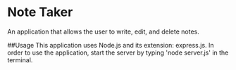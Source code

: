 # Note Taker 
An application that allows the user to write, edit, and delete notes. 

##Usage
This application uses Node.js and its extension: express.js. In order to use the application, start the server by typing 'node server.js' in the terminal.

